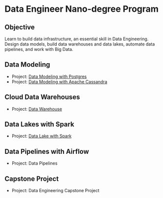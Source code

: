 # Data Engineer Nano-degree Program

## Objective

Learn to build data infrastructure, an essential skill in Data Engineering. Design data models, build data warehouses and data lakes, automate data pipelines, and work with Big Data.


## Data Modeling

* Project: [Data Modeling with Postgres](./udacity-1-data-modeling-postgres/)
* Project: [Data Modeling with Apache Cassandra](./udacity-2-data-modeling-cassandra/)


## Cloud Data Warehouses

* Project: [Data Warehouse](./udacity-3-data-warehouse/)


## Data Lakes with Spark

* Project: [Data Lake with Spark](./udacity-4-data-lakes-with-spark/)


## Data Pipelines with Airflow

* Project: Data Pipelines


## Capstone Project

* Project: Data Engineering Capstone Project

